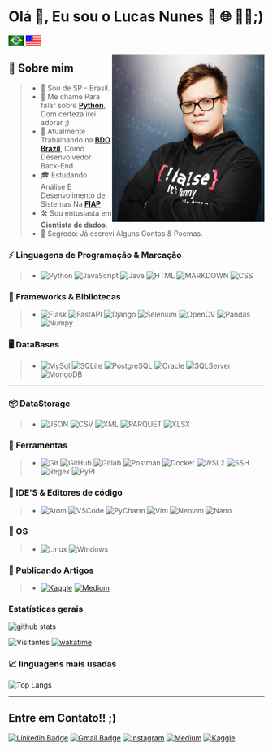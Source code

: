 # Olá 👋, Eu sou o **Lucas Nunes** 🐍 🌐 👩‍💻;)

<a href="./README.md">
    <img src="./pt-br.jpeg"
    title="PT-BR" width="30" height="20"/>
</a> <a href="./README-en-us.md"> <img src="./en-us.jpeg"
title="EN-US" width="30" height="20" href="README.md"/> </a>

<img src="./eu.jpeg"
title="EU" width="300" height="330" align="right" />

## 👦 Sobre mim

> * 📌 Sou de SP - Brasil.
> * 💬 Me chame Para falar sobre [**Python**](https://github.com/kilerhg/Python-Studies#readme), Com certeza irei adorar ;)
> * 💼 Atualmente Trabalhando na [**BDO Brazil**](https://www.linkedin.com/company/bdobrazil), Como Desenvolvedor Back-End.
> * 🎓 Estudando Análise E Desenvolimento de Sistemas Na [**FIAP**](https://www.fiap.com.br/)
> * 🛠️ Sou entusiasta em **Cientista de dados**.
> * 🔭 Segredo: Já escrevi Alguns Contos & Poemas.

### ⚡ Linguagens de Programação & Marcação

> * ![Python](https://img.shields.io/badge/-Python-181717?&logo=Python&logoColor=FFFFFF) ![JavaScript](https://img.shields.io/badge/-JavaScript-181717?&logo=JavaScript&logoColor=FFFFFF) ![Java](https://img.shields.io/badge/-JAVA-181717?&logo=java&logoColor=FFFFFF) ![HTML](https://img.shields.io/badge/-HTML-181717?&logo=HTML5&logoColor=FFFFFF) ![MARKDOWN](https://img.shields.io/badge/-MD-181717?&logo=MARKDOWN&logoColor=FFFFFF) ![CSS](https://img.shields.io/badge/-CSS-181717?&logo=css3&logoColor=FFFFFF)

### 🤖 Frameworks & Bibliotecas

> * ![Flask](https://img.shields.io/badge/-Flask-181717?&logo=Flask&logoColor=FFFFFF) ![FastAPI](https://img.shields.io/badge/-FastAPI-181717?&logo=FastAPI&logoColor=FFFFFF) ![Django](https://img.shields.io/badge/-Django-181717?&logo=Django&logoColor=FFFFFF) ![Selenium](https://img.shields.io/badge/-Selenium-181717?&logo=Selenium&logoColor=FFFFFF) ![OpenCV](https://img.shields.io/badge/-OpenCV-181717?&logo=OpenCV&logoColor=FFFFFF) ![Pandas](https://img.shields.io/badge/-Pandas-181717?&logo=Pandas&logoColor=FFFFFF) ![Numpy](https://img.shields.io/badge/-Numpy-181717?&logo=Numpy&logoColor=FFFFFF)

### 🖥 DataBases

> * ![MySql](https://img.shields.io/badge/-MySql-181717?&logo=MySQL&logoColor=FFFFFF) ![SQLite](https://img.shields.io/badge/-SQLite-181717?&logo=sqlite&logoColor=FFFFFF) ![PostgreSQL](https://img.shields.io/badge/-PostgreSQL-181717?&logo=postgresql&logoColor=FFFFFF) ![Oracle](https://img.shields.io/badge/-Oracle-181717?&logo=oracle&logoColor=FFFFFF) ![SQLServer](https://img.shields.io/badge/-SQLServer-181717?&logo=Microsoft+SQL+Server&logoColor=FFFFFF) ![MongoDB](https://img.shields.io/badge/-MongoDB-181717?&logo=mongodb&logoColor=FFFFFF)

---------------

### 📦 DataStorage

> * ![JSON](https://img.shields.io/badge/-JSON-181717?&logo=json&logoColor=FFFFFF) ![CSV](https://img.shields.io/badge/-CSV-181717?&logo=databricks&logoColor=FFFFFF) ![XML](https://img.shields.io/badge/-XML-181717?&logo=CodersRank&logoColor=FFFFFF) ![PARQUET](https://img.shields.io/badge/-PARQUET-181717?&logo=databricks&logoColor=FFFFFF) ![XLSX](https://img.shields.io/badge/-XLSX-181717?&logo=Microsoft+Excel&logoColor=FFFFFF)

### 🧰 Ferramentas

> * ![Git](https://img.shields.io/badge/-Git-181717?&logo=git&logoColor=FFFFFF) ![GitHub](https://img.shields.io/badge/-GitHub-181717?&logo=GitHub&logoColor=FFFFFF) ![Gitlab](https://img.shields.io/badge/-GitLab-181717?&logo=GitLab&logoColor=FFFFFF) ![Postman](https://img.shields.io/badge/-Postman-181717?&logo=Postman&logoColor=FFFFFF) ![Docker](https://img.shields.io/badge/-Docker-181717?&logo=Docker&logoColor=FFFFFF) ![WSL2](https://img.shields.io/badge/-WSL2-181717?&logo=microsoft&logoColor=FFFFFF) ![SSH](https://img.shields.io/badge/-SSH-181717?&logo=GNU+Bash&logoColor=FFFFFF) ![Regex](https://img.shields.io/badge/-Regex-181717?&logoColor=FFFFFF)  ![PyPI](https://img.shields.io/badge/-PyPI-181717?&logo=PyPI&logoColor=FFFFFF)

### 💚 IDE'S & Editores de código

> * ![Atom](https://img.shields.io/badge/-Atom-181717?&logo=Atom&logoColor=FFFFFF) ![VSCode](https://img.shields.io/badge/-VSCode-181717?&logo=Visual%20Studio%20Code&logoColor=FFFFFF) ![PyCharm](https://img.shields.io/badge/-PyCharm-181717?&logo=PyCharm&logoColor=FFFFFF) ![Vim](https://img.shields.io/badge/-Vim-181717?&logo=vim&logoColor=FFFFFF) ![Neovim](https://img.shields.io/badge/-Neovim-181717?&logo=Neovim&logoColor=FFFFFF) ![Nano](https://img.shields.io/badge/-Nano-181717?&logo=Nano&logoColor=FFFFFF)

### 🐧 OS

> * ![Linux](https://img.shields.io/badge/-Linux-181717?&logo=Linux&logoColor=FFFFFF) ![Windows](https://img.shields.io/badge/-Windows-181717?&logo=Windows&logoColor=FFFFFF)

### 📔 Publicando Artigos

> * [![Kaggle](https://img.shields.io/badge/-Kaggle-181717?&logo=Kaggle&logoColor=FFFFFF)](https://www.kaggle.com/kilerhg) [![Medium](https://img.shields.io/badge/-Medium-181717?&logo=Medium&logoColor=FFFFFF)](https://medium.com/@kilerhg)

### Estatísticas gerais

![github stats](https://github-readme-stats.vercel.app/api?username=kilerhg&show_icons=true&hide_border=true&theme=highcontrast&show_icons=true)

![Visitantes](https://komarev.com/ghpvc/?username=kilerhg) [![wakatime](https://wakatime.com/badge/user/f9ef48ca-e899-4e4f-9673-ff0acd8f2b9a.svg)](https://wakatime.com/@f9ef48ca-e899-4e4f-9673-ff0acd8f2b9a)

### 📈  linguagens mais usadas

![Top Langs](https://github-readme-stats.vercel.app/api/top-langs/?username=kilerhg&layout=hide_border=true&theme=highcontrast&show_icons=true&hide=HTML,CSS,JavaScript,Jupyter%20Notebook,PHP)

---------------

## **Entre em Contato!!** ;)

[![Linkedin Badge](https://img.shields.io/badge/-LinkedIn-blue?style=flat-square&logo=Linkedin&logoColor=white&link=https://www.linkedin.com/in/lucasnunesdeassis/)](https://www.linkedin.com/in/kilerhg/)
 [![Gmail Badge](https://img.shields.io/badge/-Gmail-c14438?style=flat-square&logo=Gmail&logoColor=white&link=mailto:lucas.nunes.de.assis@gmail.com)](mailto:lucas.nunes.de.assis@gmail.com)
 [![Instagram](https://img.shields.io/badge/-Instagram-E4405F?&logo=Instagram&logoColor=FFFFFF)](https://www.instagram.com/kilerhg/)
  [![Medium](https://img.shields.io/badge/-Medium-181717?&logo=medium&logoColor=FFFFFF)](https://medium.com/@kilerhg)
   [![Kaggle](https://img.shields.io/badge/-Kaggle-00c1fc?&logo=kaggle&logoColor=FFFFFF)](https://www.kaggle.com/kilerhg)
